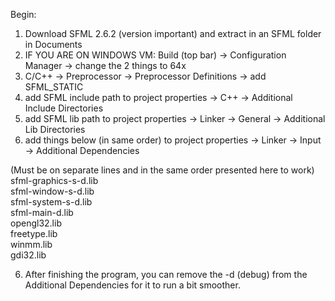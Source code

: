Begin:
1. Download SFML 2.6.2 (version important) and extract in an SFML folder in Documents
2. IF YOU ARE ON WINDOWS VM: Build (top bar) -> Configuration Manager -> change the 2 things to 64x
3. C/C++ -> Preprocessor -> Preprocessor Definitions -> add SFML_STATIC
4. add SFML include path to project properties -> C++ -> Additional Include Directories
5. add SFML lib path to project properties -> Linker -> General -> Additional Lib Directories
6. add things below (in same order) to project properties -> Linker -> Input -> Additional Dependencies

(Must be on separate lines and in the same order presented here to work)<br>
sfml-graphics-s-d.lib<br>
sfml-window-s-d.lib<br>
sfml-system-s-d.lib<br>
sfml-main-d.lib<br>
opengl32.lib<br>
freetype.lib<br>
winmm.lib<br>
gdi32.lib

6. After finishing the program, you can remove the -d (debug) from the Additional Dependencies for it to run a bit smoother.
